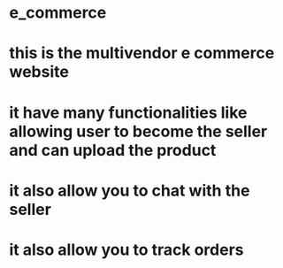 # e_commerce
# this is the multivendor e commerce website 
# it have many functionalities like allowing user to become the seller and can upload the product 
# it also allow you to chat with the seller
# it also allow you to track orders
